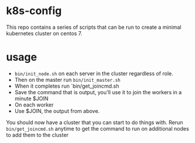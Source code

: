 # k8s-config
This repo contains a series of scripts that can be run to create a minimal kubernetes cluster on centos 7.

# usage
* `bin/init_node.sh` on each server in the cluster regardless of role.
*  Then on the master run `bin/init_master.sh`
  * When it completes run `bin/get_joincmd.sh
  * Save the command that is output, you'll use it to join the workers in a minute $JOIN
*  On each worker
  * Use $JOIN, the output from above.

You should now have a cluster that you can start to do things with.  Rerun `bin/get_joincmd.sh` anytime to get the command to run on additional nodes to add them to the cluster
